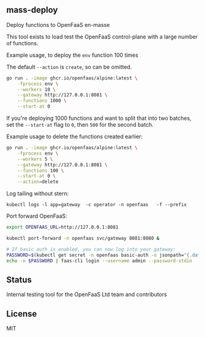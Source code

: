 ## mass-deploy

Deploy functions to OpenFaaS en-masse

This tool exists to load test the OpenFaaS control-plane with a large number of functions.

Example usage, to deploy the `env` function 100 times

The default `--action` is `create`, so can be omitted.

```bash
go run . -image ghcr.io/openfaas/alpine:latest \
    -fprocess env \
    --workers 10 \
    --gateway http://127.0.0.1:8081 \
    --functions 1000 \
    --start-at 0
```

If you're deploying 1000 functions and want to split that into two batches, set the `--start-at` flag to `0`, then `500` for the second batch.

Example usage to delete the functions created earlier:

```bash
go run . -image ghcr.io/openfaas/alpine:latest \
    -fprocess env \
    --workers 5 \
    --gateway http://127.0.0.1:8081 \
    --functions 100 \
    --start-at 0 \
    --action=delete
```

Log tailing without stern:

```
kubectl logs -l app=gateway  -c operator -n openfaas   -f --prefix
```

Port forward OpenFaaS:

```bash
export OPENFAAS_URL=http://127.0.0.1:8081

kubectl port-forward -n openfaas svc/gateway 8081:8080 &

# If basic auth is enabled, you can now log into your gateway:
PASSWORD=$(kubectl get secret -n openfaas basic-auth -o jsonpath="{.data.basic-auth-password}" | base64 --decode; echo)
echo -n $PASSWORD | faas-cli login --username admin --password-stdin
```

## Status

Internal testing tool for the OpenFaaS Ltd team and contributors

## License

MIT

